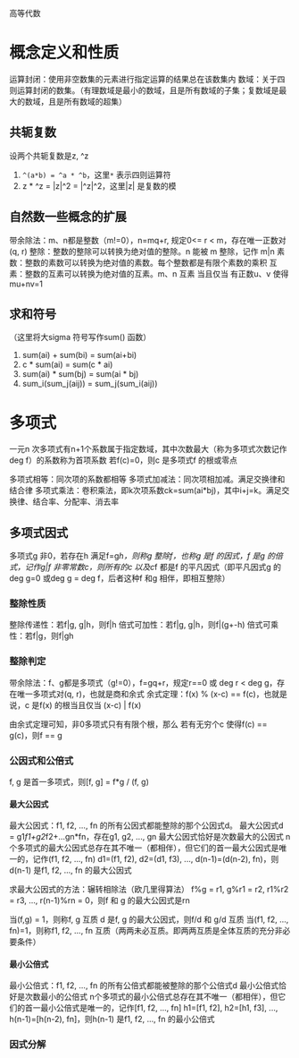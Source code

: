 高等代数

# 概念定义和性质
运算封闭：使用非空数集的元素进行指定运算的结果总在该数集内
数域：关于四则运算封闭的数集。（有理数域是最小的数域，且是所有数域的子集；复数域是最大的数域，且是所有数域的超集）

## 共轭复数
设两个共轭复数是z, ^z
1. `^(a*b) = ^a * ^b`，这里`*` 表示四则运算符
2. z * ^z = |z|^2 = |^z|^2，这里|z| 是复数的模

## 自然数一些概念的扩展
带余除法：m、n都是整数（m!=0），n=mq+r, 规定0<= r < m，存在唯一正数对(q, r)
整除：整数的整除可以转换为绝对值的整除。n 能被 m 整除，记作 m|n
素数：整数的素数可以转换为绝对值的素数。每个整数都是有限个素数的乘积
互素：整数的互素可以转换为绝对值的互素。m、n 互素 当且仅当 有正数u、v 使得mu+nv=1

## 求和符号
（这里将大sigma 符号写作sum() 函数）
1. sum(ai) + sum(bi) = sum(ai+bi)
2. c * sum(ai) = sum(c * ai)
3. sum(ai) * sum(bj) = sum(ai * bj)
4. sum_i(sum_j(aij)) = sum_j(sum_i(aij))

# 多项式
一元n 次多项式有n+1个系数属于指定数域，其中次数最大（称为多项式次数记作deg f）的系数称为首项系数
若f(c)=0，则c 是多项式f 的根或零点

多项式相等：同次项的系数都相等
多项式加减法：同次项相加减。满足交换律和结合律
多项式乘法：卷积乘法，即k次项系数ck=sum(ai*bj)，其中i+j=k。满足交换律、结合率、分配率、消去率

## 多项式因式
多项式g 非0，若存在h 满足f=g*h，则称g 整除f，也称g 是f 的因式，f 是g 的倍式，记作g|f
非零常数c，则所有的c 以及c*f 都是f 的平凡因式（即平凡因式g 的deg g=0 或deg g = deg f，后者这种f 和g 相伴，即相互整除）

### 整除性质
整除传递性：若f|g, g|h，则f|h
倍式可加性：若f|g, g|h，则f|(g+-h)
倍式可乘性：若f|g，则f|gh

### 整除判定
带余除法：f、g都是多项式（g!=0），f=gq+r，规定r==0 或 deg r < deg g，存在唯一多项式对(q, r)，也就是商和余式
余式定理：f(x) % (x-c) == f(c)，也就是说，c 是f(x) 的根当且仅当 (x-c) | f(x)

由余式定理可知，非0多项式只有有限个根，那么
若有无穷个c 使得f(c) == g(c)，则f == g

### 公因式和公倍式
f, g 是首一多项式，则[f, g] = f*g / (f, g)

#### 最大公因式
最大公因式：f1, f2, ..., fn 的所有公因式都能整除的那个公因式d。
最大公因式d = g1*f1+g2*f2+...gn*fn，存在g1, g2, ..., gn
最大公因式恰好是次数最大的公因式
n个多项式的最大公因式总存在其不唯一（都相伴），但它们的首一最大公因式是唯一的，记作(f1, f2, ..., fn)
d1=(f1, f2), d2=(d1, f3), ..., d(n-1)=(d(n-2), fn)，则d(n-1) 是f1, f2, ..., fn 的最大公因式

求最大公因式的方法：辗转相除法（欧几里得算法）
f%g = r1, g%r1 = r2, r1%r2 = r3, ..., r(n-1)%rn = 0，则f 和 g 的最大公因式是rn

当(f,g) = 1，则称f, g 互质
d 是f, g 的最大公因式，则f/d 和 g/d 互质
当(f1, f2, ..., fn)=1，则称f1, f2, ..., fn 互质（两两未必互质。即两两互质是全体互质的充分非必要条件）

#### 最小公倍式
最小公倍式：f1, f2, ..., fn 的所有公倍式都能被整除的那个公倍式d
最小公倍式恰好是次数最小的公倍式
n个多项式的最小公倍式总存在其不唯一（都相伴），但它们的首一最小公倍式是唯一的，记作[f1, f2, ..., fn]
h1=[f1, f2], h2=[h1, f3], ..., h(n-1)=[h(n-2), fn]，则h(n-1) 是f1, f2, ..., fn 的最小公倍式

### 因式分解
